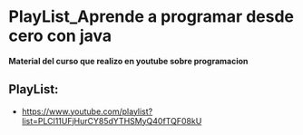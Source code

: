 # PlayList_Aprende a programar desde cero con java

**Material del curso que realizo en youtube sobre programacion**

## PlayList:
- https://www.youtube.com/playlist?list=PLCl11UFjHurCY85dYTHSMyQ40fTQF08kU
